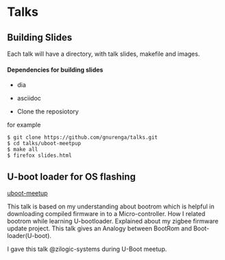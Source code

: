# Talks

## Building Slides

Each talk will have a directory, with talk slides, makefile and images.
#### Dependencies for building slides
 * dia
 * asciidoc

* Clone the reposiotory

for example
```
$ git clone https://github.com/gnurenga/talks.git
$ cd talks/uboot-meetpup
$ make all
$ firefox slides.html
```


## U-boot loader for OS flashing

[uboot-meetup](https://github.com/gnurenga/talks/tree/master/uboot-meetup)

This talk is based on my understanding about bootrom which
is helpful in downloading compiled firmware in to a Micro-controller.
How I related bootrom  while learning U-bootloader.
Explained about my zigbee firmware update project.
This talk gives an Analogy between BootRom and Boot-loader(U-boot).

I gave this talk @zilogic-systems during U-Boot meetup.